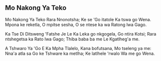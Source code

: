 ## Mo Nakong Ya Teko

Mo Nakong Ya Teko Rara Nnonotsha;
Ke se 'Go itatole Ka tswa go Wena.
Mpona ke reketla, O mpitse sesha,
O se ntese ka wa Ratong lwa Gago.

Ka Tse Di Ditsweng 'Fatshe Je Le Ka
Leka go nkgogela, Go ntira Kotsi;
Rara ntshegetsa ka Rato lwa Gago;
Thiba baba ba me Le Kgatlheg'a me.

A Tshwaro Ya 'Go E Ka Mpha Tlalelo,
Kana bofutsana, Mo tseleng ya me:
Nna'a atla sa Go ke Tshware ka metlha;
Ke latlhele 'rwalo Wa me go Wena.

